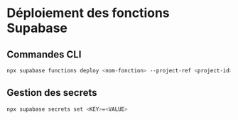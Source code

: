 # Déploiement des fonctions Supabase

## Commandes CLI
```bash
npx supabase functions deploy <nom-fonction> --project-ref <project-id>
```

## Gestion des secrets
```bash
npx supabase secrets set <KEY>=<VALUE>
```
